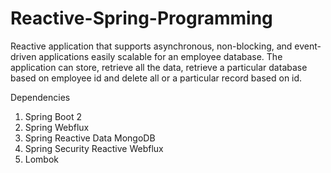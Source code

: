 # Reactive-Spring-Programming
Reactive application that supports asynchronous, non-blocking, and event-driven applications  easily scalable for an employee database.
The application can store, retrieve all the data, retrieve a particular database based on employee id and delete all or a particular record based on id.

Dependencies
1. Spring Boot 2
2. Spring Webflux
3. Spring Reactive Data MongoDB
4. Spring Security Reactive Webflux
5. Lombok
